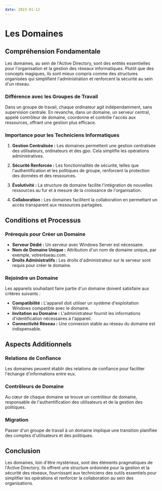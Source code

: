 ```yaml
---
date: 2023-01-12
---
```

# Les Domaines 

## Compréhension Fondamentale

Les domaines, au sein de l'Active Directory, sont des entités essentielles pour l'organisation et la gestion des réseaux informatiques. Plutôt que des concepts magiques, ils sont mieux compris comme des structures organisées qui simplifient l'administration et renforcent la sécurité au sein d'un réseau.

### Différence avec les Groupes de Travail

Dans un groupe de travail, chaque ordinateur agit indépendamment, sans supervision centrale. En revanche, dans un domaine, un serveur central, appelé contrôleur de domaine, coordonne et contrôle l'accès aux ressources, offrant une gestion plus efficace.

### Importance pour les Techniciens Informatiques

1. **Gestion Centralisée :** Les domaines permettent une gestion centralisée des utilisateurs, ordinateurs et des gpo. Cela simplifie les opérations administratives.
    
2. **Sécurité Renforcée :** Les fonctionnalités de sécurité, telles que l'authentification et les politiques de groupe, renforcent la protection des données et des ressources.
    
3. **Évolutivité :** La structure de domaine facilite l'intégration de nouvelles ressources au fur et à mesure de la croissance de l'organisation.
    
4. **Collaboration :** Les domaines facilitent la collaboration en permettant un accès transparent aux ressources partagées.
    

## Conditions et Processus

### Prérequis pour Créer un Domaine

- **Serveur Dédié :** Un serveur avec Windows Server est nécessaire.
- **Nom de Domaine Unique :** Attribution d'un nom de domaine unique, par exemple, votreréseau.com.
- **Droits Administratifs :** Les droits d'administrateur sur le serveur sont requis pour créer le domaine.

### Rejoindre un Domaine

Les appareils souhaitant faire partie d'un domaine doivent satisfaire aux critères suivants :

- **Compatibilité :** L'appareil doit utiliser un système d'exploitation Windows compatible avec le domaine.
- **Invitation au Domaine :** L'administrateur fournit les informations d'identification nécessaires à l'appareil.
- **Connectivité Réseau :** Une connexion stable au réseau du domaine est indispensable.

## Aspects Additionnels

### Relations de Confiance

Les domaines peuvent établir des relations de confiance pour faciliter l'échange d'informations entre eux.

### Contrôleurs de Domaine

Au cœur de chaque domaine se trouve un contrôleur de domaine, responsable de l'authentification des utilisateurs et de la gestion des politiques.

### Migration

Passer d'un groupe de travail à un domaine implique une transition planifiée des comptes d'utilisateurs et des politiques.

## Conclusion

Les domaines, loin d'être mystérieux, sont des éléments pragmatiques de l'Active Directory. Ils offrent une structure ordonnée pour la gestion et la sécurité des réseaux, fournissant aux techniciens des outils essentiels pour simplifier les opérations et renforcer la collaboration au sein des organisations.